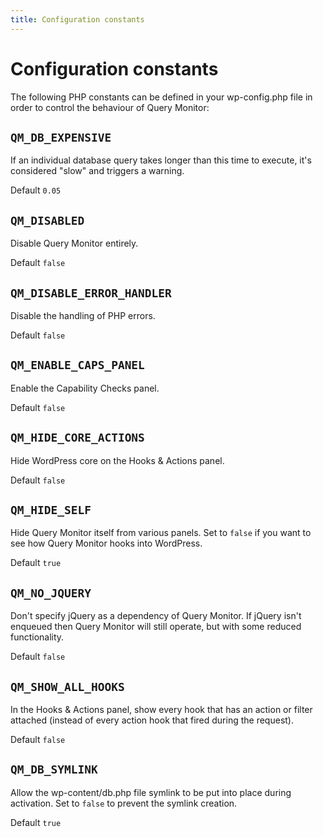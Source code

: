 ```yaml
---
title: Configuration constants
---
```


# Configuration constants

The following PHP constants can be defined in your wp-config.php file in order to control the behaviour of Query Monitor:

## `QM_DB_EXPENSIVE`

If an individual database query takes longer than this time to execute, it's considered "slow" and triggers a warning.

Default `0.05`

## `QM_DISABLED`

Disable Query Monitor entirely.

Default `false`

## `QM_DISABLE_ERROR_HANDLER`

Disable the handling of PHP errors.

Default `false`

## `QM_ENABLE_CAPS_PANEL`

Enable the Capability Checks panel.

Default `false`

## `QM_HIDE_CORE_ACTIONS`

Hide WordPress core on the Hooks & Actions panel.

Default `false`

## `QM_HIDE_SELF`

Hide Query Monitor itself from various panels. Set to `false` if you want to see how Query Monitor hooks into WordPress.

Default `true`

## `QM_NO_JQUERY`

Don't specify jQuery as a dependency of Query Monitor. If jQuery isn't enqueued then Query Monitor will still operate, but with some reduced functionality.

Default `false`

## `QM_SHOW_ALL_HOOKS`

In the Hooks & Actions panel, show every hook that has an action or filter attached (instead of every action hook that fired during the request).

Default `false`

## `QM_DB_SYMLINK`

Allow the wp-content/db.php file symlink to be put into place during activation. Set to `false` to prevent the symlink creation.

Default `true`

